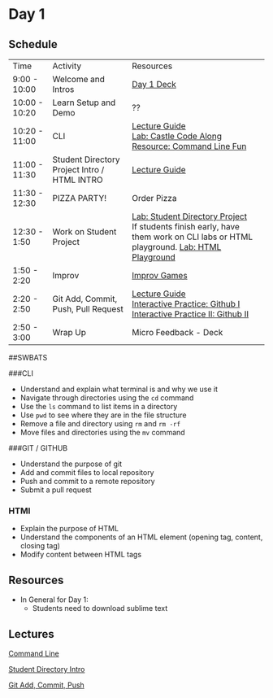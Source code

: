 # Day 1

## Schedule

<table>
    <tr>
        <td>Time</td>
        <td>Activity</td>
        <td>Resources</td>
    </tr>
    <tr>
        <td>9:00 - 10:00</td>
        <td> Welcome and Intros</td>
        <td> <a href="https://docs.google.com/presentation/d/12H4MDWtvhW_3LY4MKj8qvCKZORWZX2Pw6qIuiVqkdUU/edit#slide=id.p">Day 1 Deck</a> </td>
    </tr>
    <tr>
        <td>10:00 - 10:20</td>
        <td> Learn Setup and Demo</td>
        <td> ??</td>
    </tr>
    <tr>
        <td>10:20 - 11:00</td>
        <td> CLI </td>
        <td> 
            <a href="lectures/cli">Lecture Guide</a></br>
            <a href="https://github.com/learn-co-curriculum/command_line_castle_code_along">Lab: Castle Code Along</a></br>
            <a href="https://github.com/learn-co-curriculum/hs-cli-cultural-piece">Resource: Command Line Fun</a>
        </td>
    </tr>
    <tr>
        <td>11:00 - 11:30</td>
        <td> Student Directory Project Intro / HTML INTRO </td>
        <td><a href="lectures/student-directory-project">Lecture Guide</a></td>
    </tr>
    <tr>
        <td>11:30 - 12:30</td>
        <td> PIZZA PARTY! </td>
        <td> Order Pizza </td>
    </tr>
    <tr>
        <td>12:30 - 1:50</td>
        <td> Work on Student Project </td>
        <td> 
            <a href="https://github.com/learn-co-curriculum/hs-intro-web-student-directory">Lab: Student Directory Project</a></br>
            If students finish early, have them work on CLI labs or HTML playground. 
            <a href="https://github.com/learn-co-curriculum/html-playground">Lab: HTML Playground</a></br>
        </td>
    </tr>
    <tr>
        <td>1:50 - 2:20</td>
        <td> Improv </td>
        <td> <a href="https://github.com/learn-co-curriculum/tf-improv-games">Improv Games</a></td>
    </tr>
    <tr>
        <td>2:20 - 2:50</td>
        <td> Git Add, Commit, Push, Pull Request</td>
        <td>
            <a href="lectures/git-basics">Lecture Guide</a></br>
            <a href="https://github.com/learn-co-curriculum/hs-git-code-along-catch-up">Interactive Practice: Github I</a></br>
            <a href="https://github.com/learn-co-curriculum/hs-foundations-git-studyguide">Interactive Practice II: Github II</a></br>
        </td>
    </tr>
    <tr>
        <td>2:50 - 3:00</td>
        <td> Wrap Up</td>
        <td> Micro Feedback - Deck</td>
    </tr>

</table>

##SWBATS

###CLI
+ Understand and explain what terminal is and why we use it
+ Navigate through directories using the `cd` command
+ Use the `ls` command to list items in a directory
+ Use `pwd` to see where they are in the file structure
+ Remove a file and directory using `rm` and `rm -rf`
+ Move files and directories using the `mv` command

###GIT / GITHUB
+ Understand the purpose of git
+ Add and commit files to local repository
+ Push and commit to a remote repository
+ Submit a pull request

### HTMl
+ Explain the purpose of HTML
+ Understand the components of an HTML element (opening tag, content, closing tag)
+ Modify content between HTML tags


## Resources

+ In General for Day 1:
  + Students need to download sublime text

## Lectures

[Command Line](https://github.com/learn-co-curriculum/hs-ruby1-teachers-guide-command-line)

[Student Directory Intro](https://github.com/learn-co-curriculum/hs-intro-web-design-teachers-guide-html)

[Git Add, Commit, Push](https://github.com/learn-co-curriculum/hs-intro-web-design-teachers-guide-git-2)
